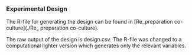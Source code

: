 ### Experimental Design
The R-file for generating the design can be found in [Re_preparation co-culture](./Re_ preparation co-culture). 

The raw output of the design is design.csv. The R-file was changed to a computational lighter version which generates only the relevant variables. 